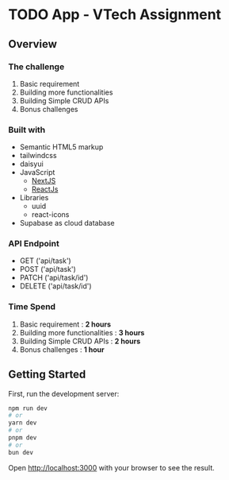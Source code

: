 # TODO App - VTech Assignment

## Overview

### The challenge

1. Basic requirement
2. Building more functionalities
3. Building Simple CRUD APIs
4. Bonus challenges


### Built with

- Semantic HTML5 markup
- tailwindcss
- daisyui
- JavaScript
  - [NextJS](https://nextjs.org/) 
  - [ReactJs](https://react.dev/) 
- Libraries
  - uuid
  - react-icons
- Supabase as cloud database

### API Endpoint

- GET ('api/task')
- POST ('api/task')
- PATCH ('api/task/id')
- DELETE ('api/task/id')

### Time Spend

1. Basic requirement : **2 hours**
2. Building more functionalities : **3 hours**
3. Building Simple CRUD APIs : **2 hours**
4. Bonus challenges : **1 hour**

## Getting Started

First, run the development server:

```bash
npm run dev
# or
yarn dev
# or
pnpm dev
# or
bun dev
```

Open [http://localhost:3000](http://localhost:3000) with your browser to see the result.


